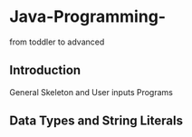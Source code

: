 # Java-Programming-
from toddler to advanced

## Introduction
General Skeleton and User inputs
Programs

## Data Types and String Literals
